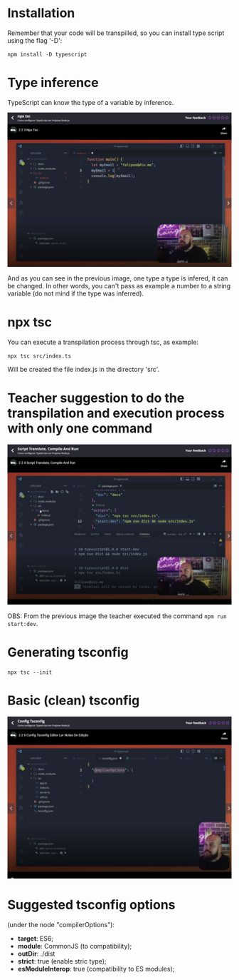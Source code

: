 # Installation

Remember that your code will be transpilled, so you can install type script using the flag '-D':

```
npm install -D typescript
```


# Type inference

TypeScript can know the type of a variable by inference.

![inference](images/type-inference.png)

And as you can see in the previous image, one type a type is infered, it can be changed. In other words, you can't pass as example a number to a string variable (do not mind if the type was inferred).


# npx tsc

You can execute a transpilation process through tsc, as example:

```
npx tsc src/index.ts
```

Will be created the file index.js in the directory 'src'.


# Teacher suggestion to do the transpilation and execution process with only one command

![reacher suggestion](images/teacher-suggestion.png)

OBS: From the previous image the teacher executed the command `npm run start:dev`.


# Generating tsconfig

```
npx tsc --init
```


# Basic (clean) tsconfig

![clean tscoonfig](images/clean-tsconfig.png)


# Suggested tsconfig options

(under the node "compilerOptions"):

- **target**: ES6; 
- **module**: CommonJS (to compatibility);
- **outDir**: ./dist
- **strict**: true (enable stric type);
- **esModuleInterop**: true (compatibility to ES modules);
